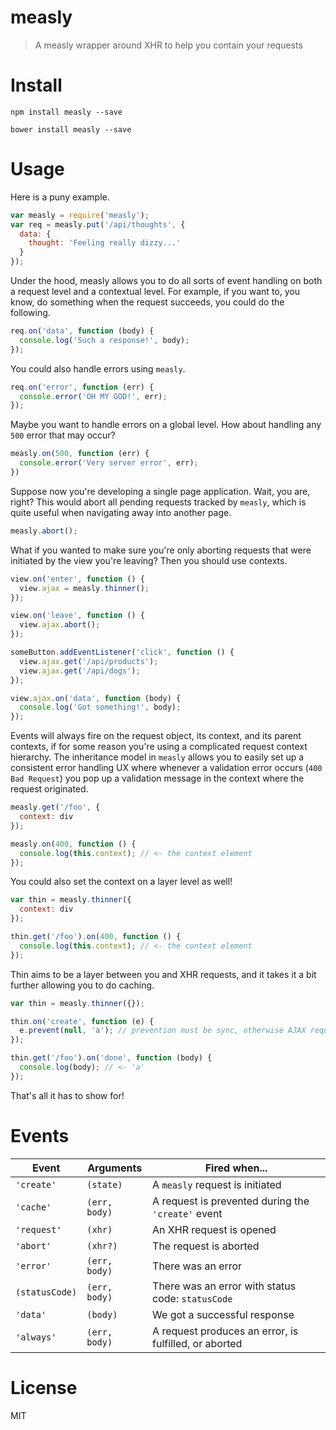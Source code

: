 # measly

> A measly wrapper around XHR to help you contain your requests

# Install

```shell
npm install measly --save
```

```shell
bower install measly --save
```

# Usage

Here is a puny example.

```js
var measly = require('measly');
var req = measly.put('/api/thoughts', {
  data: {
    thought: 'Feeling really dizzy...'
  }
});
```

Under the hood, measly allows you to do all sorts of event handling on both a request level and a contextual level. For example, if you want to, you know, do something when the request succeeds, you could do the following.

```js
req.on('data', function (body) {
  console.log('Such a response!', body);
});
```

You could also handle errors using `measly`.

```js
req.on('error', function (err) {
  console.error('OH MY GOD!', err);
});
```

Maybe you want to handle errors on a global level. How about handling any `500` error that may occur?

```js
measly.on(500, function (err) {
  console.error('Very server error', err);
})
```

Suppose now you're developing a single page application. Wait, you are, right? This would abort all pending requests tracked by `measly`, which is quite useful when navigating away into another page.

```js
measly.abort();
```

What if you wanted to make sure you're only aborting requests that were initiated by the view you're leaving? Then you should use contexts.

```js
view.on('enter', function () {
  view.ajax = measly.thinner();
});

view.on('leave', function () {
  view.ajax.abort();
});

someButton.addEventListener('click', function () {
  view.ajax.get('/api/products');
  view.ajax.get('/api/dogs');
});

view.ajax.on('data', function (body) {
  console.log('Got something!', body);
});
```

Events will always fire on the request object, its context, and its parent contexts, if for some reason you're using a complicated request context hierarchy. The inheritance model in `measly` allows you to easily set up a consistent error handling UX where whenever a validation error occurs (`400 Bad Request`) you pop up a validation message in the context where the request originated.

```js
measly.get('/foo', {
  context: div
});

measly.on(400, function () {
  console.log(this.context); // <- the context element
});
```

You could also set the context on a layer level as well!

```js
var thin = measly.thinner({
  context: div
});

thin.get('/foo').on(400, function () {
  console.log(this.context); // <- the context element
});
```

Thin aims to be a layer between you and XHR requests, and it takes it a bit further allowing you to do caching.

```js
var thin = measly.thinner({});

thin.on('create', function (e) {
  e.prevent(null, 'a'); // prevention must be sync, otherwise AJAX request will fire!
});

thin.get('/foo').on('done', function (body) {
  console.log(body); // <- 'a'
});
```

That's all it has to show for!

# Events

Event          | Arguments     | Fired when...
---------------|---------------|-----------------------------------------------------------
`'create'`     | `(state)`     | A `measly` request is initiated
`'cache'`      | `(err, body)` | A request is prevented during the `'create'` event
`'request'`    | `(xhr)`       | An XHR request is opened
`'abort'`      | `(xhr?)`      | The request is aborted
`'error'`      | `(err, body)` | There was an error
`(statusCode)` | `(err, body)` | There was an error with status code: `statusCode`
`'data'`       | `(body)`      | We got a successful response
`'always'`     | `(err, body)` | A request produces an error, is fulfilled, or aborted

# License

MIT
